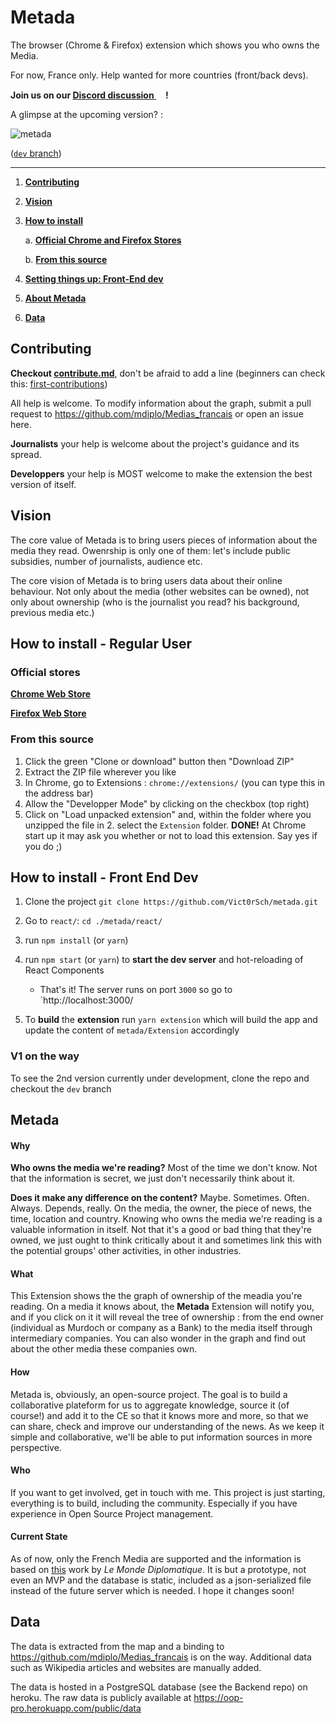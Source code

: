 # Metada

The browser (Chrome & Firefox) extension which shows you who owns the Media.

For now, France only. Help wanted for more countries (front/back devs). 

**Join us on our [Discord discussion <img src="https://avatars3.githubusercontent.com/u/1965106?s=200&v=4" width=15 height=15/>](https://bit.ly/metadaDiscord)!** 

A glimpse at the upcoming version? :

<img src="https://media.giphy.com/media/3dgfdtwTCvQmahTGjW/giphy-downsized-large.gif" alt="metada"/>

([`dev` branch](https://github.com/vict0rsch/metada/tree/dev))

---

1. [**Contributing**](https://github.com/vict0rsch/metada#contributing)
2. [**Vision**](https://github.com/vict0rsch/metada#vision)
3. [**How to install**](https://github.com/vict0rsch/metada#how-to-install---regular-user)

    a. [**Official Chrome and Firefox Stores**](https://github.com/vict0rsch/metada#official-stores)

    b. [**From this source**]()

4. [**Setting things up: Front-End dev**](https://github.com/vict0rsch/metada#how-to-install---front-end-dev)
5. [**About Metada**](https://github.com/vict0rsch/metada#metada-1)
6. [**Data**](https://github.com/vict0rsch/metada#data)

## Contributing

**Checkout [contribute.md](/contribute.md)**, don't be afraid to add a line (beginners can check this: [first-contributions](https://github.com/firstcontributions/first-contributions))

All help is welcome. To modify information about the graph, submit a pull request to https://github.com/mdiplo/Medias_francais or open an issue here.

**Journalists** your help is welcome about the project's guidance and its spread.

**Developpers** your help is MOST welcome to make the extension the best version of itself. 

## Vision

The core value of Metada is to bring users pieces of information about the media they read. Owenrship is only one of them: let's include public subsidies, number of journalists, audience etc.

The core vision of Metada is to bring users data about their online behaviour. Not only about the media (other websites can be owned), not only about ownership (who is the journalist you read? his background, previous media etc.)

## How to install - Regular User

### Official stores

[**Chrome Web Store**](https://bit.ly/metadaChrome)

[**Firefox Web Store**](https://bit.ly/metadaFirefox)

### From this source

1. Click the green "Clone or download" button then "Download ZIP"
2. Extract the ZIP file wherever you like
3. In Chrome, go to Extensions : `chrome://extensions/` (you can type this in the address bar)
4. Allow the "Developper Mode" by clicking on the checkbox (top right)
5. Click on "Load unpacked extension" and, within the folder where you unzipped the file in 2. select the `Extension` folder.
**DONE!**
At Chrome start up it may ask you whether or not to load this extension. Say yes if you do ;) 

## How to install - Front End Dev

1. Clone the project `git clone https://github.com/Vict0rSch/metada.git`
2. Go to `react/`: `cd ./metada/react/`
3. run `npm install` (or `yarn`)
4. run `npm start` (or `yarn`) to **start the dev server** and hot-reloading of React Components
	* That's it! The server runs on port `3000` so go to `http://localhost:3000/

6. To **build** the **extension** run `yarn extension` which will build the app and update the content of `metada/Extension` accordingly

### V1 on the way

To see the 2nd version currently under development, clone the repo and checkout the `dev` branch


## Metada

#### Why
**Who owns the media we're reading?** Most of the time we don't know. Not that the information is secret, we just don't necessarily think about it.

**Does it make any difference on the content?** Maybe. Sometimes. Often. Always. Depends, really. On the media, the owner, the piece of news, the time, location and country. Knowing who owns the media we're reading is a valuable information in itself. Not that it's a good or bad thing that they're owned, we just ought to think critically about it and sometimes link this with the potential groups' other activities, in other industries.

#### What

This Extension shows the the graph of ownership of the meadia you're reading. On a media it knows about, the **Metada** Extension will notify you, and if you click on it it will reveal the tree of ownership : from the end owner (individual as Murdoch or company as a Bank) to the media itself through intermediary companies. You can also wonder in the graph and find out about the other media these companies own. 


#### How

Metada is, obviously, an open-source project. The goal is to build a collaborative plateform for us to aggregate knowledge, source it (of course!) and add it to the CE so that it knows more and more, so that we can share, check and improve our understanding of the news. As we keep it simple and collaborative, we'll be able to put information sources in more perspective. 

#### Who

If you want to get involved, get in touch with me. This project is just starting, everything is to build, including the community. Especially if you have experience in Open Source Project management.

#### Current State

As of now, only the French Media are supported and the information is based on [this](https://www.monde-diplomatique.fr/cartes/PPA) work by *Le Monde Diplomatique*. It is but a prototype, not even an MVP and the database is static, included as a json-serialized file instead of the future server which is needed. I hope it changes soon!

## Data

The data is extracted from the map and a binding to https://github.com/mdiplo/Medias_francais is on the way. Additional data such as Wikipedia articles and websites are manually added. 

The data is hosted in a PostgreSQL database (see the Backend repo) on heroku. The raw data is publicly available at https://oop-pro.herokuapp.com/public/data
